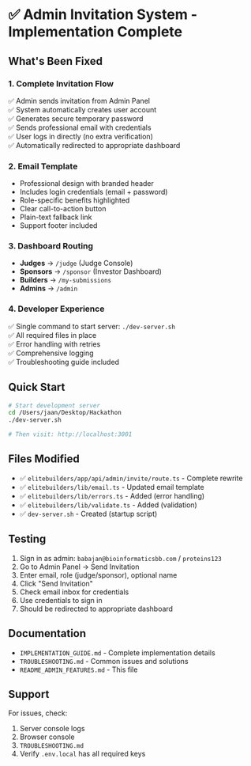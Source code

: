 # ✅ Admin Invitation System - Implementation Complete

## What's Been Fixed

### 1. **Complete Invitation Flow**
✅ Admin sends invitation from Admin Panel  
✅ System automatically creates user account  
✅ Generates secure temporary password  
✅ Sends professional email with credentials  
✅ User logs in directly (no extra verification)  
✅ Automatically redirected to appropriate dashboard  

### 2. **Email Template**
- Professional design with branded header
- Includes login credentials (email + password)
- Role-specific benefits highlighted
- Clear call-to-action button
- Plain-text fallback link
- Support footer included

### 3. **Dashboard Routing**
- **Judges** → `/judge` (Judge Console)
- **Sponsors** → `/sponsor` (Investor Dashboard)
- **Builders** → `/my-submissions`
- **Admins** → `/admin`

### 4. **Developer Experience**
✅ Single command to start server: `./dev-server.sh`  
✅ All required files in place  
✅ Error handling with retries  
✅ Comprehensive logging  
✅ Troubleshooting guide included  

## Quick Start

```bash
# Start development server
cd /Users/jaan/Desktop/Hackathon
./dev-server.sh

# Then visit: http://localhost:3001
```

## Files Modified

- ✅ `elitebuilders/app/api/admin/invite/route.ts` - Complete rewrite
- ✅ `elitebuilders/lib/email.ts` - Updated email template
- ✅ `elitebuilders/lib/errors.ts` - Added (error handling)
- ✅ `elitebuilders/lib/validate.ts` - Added (validation)
- ✅ `dev-server.sh` - Created (startup script)

## Testing

1. Sign in as admin: `babajan@bioinformaticsbb.com` / `proteins123`
2. Go to Admin Panel → Send Invitation
3. Enter email, role (judge/sponsor), optional name
4. Click "Send Invitation"
5. Check email inbox for credentials
6. Use credentials to sign in
7. Should be redirected to appropriate dashboard

## Documentation

- `IMPLEMENTATION_GUIDE.md` - Complete implementation details
- `TROUBLESHOOTING.md` - Common issues and solutions
- `README_ADMIN_FEATURES.md` - This file

## Support

For issues, check:
1. Server console logs
2. Browser console
3. `TROUBLESHOOTING.md`
4. Verify `.env.local` has all required keys

